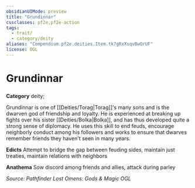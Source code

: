 ```yaml
---
obsidianUIMode: preview
title: "Grundinnar"
cssclasses: pf2e,pf2e-action
tags:
  - trait/
  - category/deity
aliases: "Compendium.pf2e.deities.Item.tk7gRxXsqvBwQrUF"
license: OGL
---
```

# Grundinnar

### 

**Category** deity; 




Grundinnar is one of [[Deities/Torag|Torag]]'s many sons and is the dwarven god of friendship and loyalty. He is experienced at breaking up fights over his sister [[Deities/Bolka|Bolka]], and has thus developed quite a strong sense of diplomacy. He uses this skill to end feuds, encourage neighborly conduct among his followers and works to ensure that dwarves remember friends they haven't seen in many years.

**Edicts** Attempt to bridge the gap between feuding sides, maintain just treaties, maintain relations with neighbors

**Anathema** Sow discord among friends and allies, attack during parley

*Source: Pathfinder Lost Omens: Gods & Magic*
*OGL*